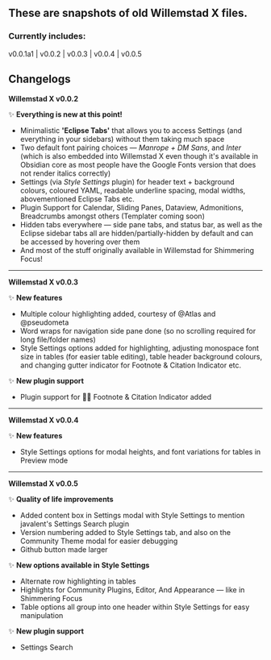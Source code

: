 ## These are snapshots of old Willemstad X files.

### Currently includes:
v0.0.1a1 | v0.0.2 | v0.0.3 | v0.0.4 | v0.0.5

## Changelogs

**Willemstad X v0.0.2**

✨ __Everything is new at this point!__
- Minimalistic **'Eclipse Tabs'** that allows you to access Settings (and everything in your sidebars) without them taking much space
- Two default font pairing choices — *Manrope + DM Sans*, and *Inter* (which is also embedded into Willemstad X even though it's available in Obsidian core as most people have the Google Fonts version that does not render italics correctly)
- Settings (via *Style Settings* plugin) for header text + background colours, coloured YAML, readable underline spacing, modal widths, abovementioned Eclipse Tabs etc.
- Plugin Support for Calendar, Sliding Panes, Dataview, Admonitions, Breadcrumbs amongst others (Templater coming soon)
- Hidden tabs everywhere — side pane tabs, and status bar, as well as the Eclipse sidebar tabs all are hidden/partially-hidden by default and can be accessed by hovering over them
- And most of the stuff originally available in Willemstad for Shimmering Focus!

---

**Willemstad X v0.0.3**

✨ __New features__
- Multiple colour highlighting added, courtesy of @Atlas and @pseudometa
- Word wraps for navigation side pane done (so no scrolling required for long file/folder names)
- Style Settings options added for highlighting, adjusting monospace font size in tables (for easier table editing), table header background colours, and changing gutter indicator for Footnote & Citation Indicator etc.

✨ __New plugin support__
- Plugin support for 🦶📝 Footnote & Citation Indicator added

---

**Willemstad X v0.0.4**

✨ __New features__
- Style Settings options for modal heights, and font variations for tables in Preview mode

---

**Willemstad X v0.0.5**

✨ __Quality of life improvements__
- Added content box in Settings modal with Style Settings to mention javalent's Settings Search plugin
- Version numbering added to Style Settings tab, and also on the Community Theme modal for easier debugging
- Github button made larger

✨ __New options available in Style Settings__
- Alternate row highlighting in tables
- Highlights for Community Plugins, Editor, And Appearance — like in Shimmering Focus
- Table options all group into one header within Style Settings for easy manipulation

✨ __New plugin support__
- Settings Search
